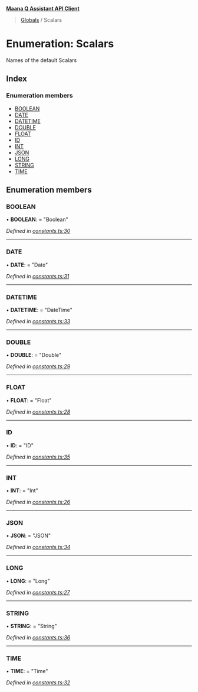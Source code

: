 **[Maana Q Assistant API Client](../README.md)**

> [Globals](../README.md) / Scalars

# Enumeration: Scalars

Names of the default Scalars

## Index

### Enumeration members

* [BOOLEAN](scalars.md#boolean)
* [DATE](scalars.md#date)
* [DATETIME](scalars.md#datetime)
* [DOUBLE](scalars.md#double)
* [FLOAT](scalars.md#float)
* [ID](scalars.md#id)
* [INT](scalars.md#int)
* [JSON](scalars.md#json)
* [LONG](scalars.md#long)
* [STRING](scalars.md#string)
* [TIME](scalars.md#time)

## Enumeration members

### BOOLEAN

•  **BOOLEAN**:  = "Boolean"

*Defined in [constants.ts:30](https://github.com/maana-io/q-assistant-client/blob/18eccdb/src/constants.ts#L30)*

___

### DATE

•  **DATE**:  = "Date"

*Defined in [constants.ts:31](https://github.com/maana-io/q-assistant-client/blob/18eccdb/src/constants.ts#L31)*

___

### DATETIME

•  **DATETIME**:  = "DateTime"

*Defined in [constants.ts:33](https://github.com/maana-io/q-assistant-client/blob/18eccdb/src/constants.ts#L33)*

___

### DOUBLE

•  **DOUBLE**:  = "Double"

*Defined in [constants.ts:29](https://github.com/maana-io/q-assistant-client/blob/18eccdb/src/constants.ts#L29)*

___

### FLOAT

•  **FLOAT**:  = "Float"

*Defined in [constants.ts:28](https://github.com/maana-io/q-assistant-client/blob/18eccdb/src/constants.ts#L28)*

___

### ID

•  **ID**:  = "ID"

*Defined in [constants.ts:35](https://github.com/maana-io/q-assistant-client/blob/18eccdb/src/constants.ts#L35)*

___

### INT

•  **INT**:  = "Int"

*Defined in [constants.ts:26](https://github.com/maana-io/q-assistant-client/blob/18eccdb/src/constants.ts#L26)*

___

### JSON

•  **JSON**:  = "JSON"

*Defined in [constants.ts:34](https://github.com/maana-io/q-assistant-client/blob/18eccdb/src/constants.ts#L34)*

___

### LONG

•  **LONG**:  = "Long"

*Defined in [constants.ts:27](https://github.com/maana-io/q-assistant-client/blob/18eccdb/src/constants.ts#L27)*

___

### STRING

•  **STRING**:  = "String"

*Defined in [constants.ts:36](https://github.com/maana-io/q-assistant-client/blob/18eccdb/src/constants.ts#L36)*

___

### TIME

•  **TIME**:  = "Time"

*Defined in [constants.ts:32](https://github.com/maana-io/q-assistant-client/blob/18eccdb/src/constants.ts#L32)*
